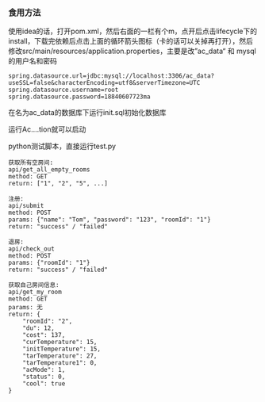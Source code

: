 ### 食用方法

使用idea的话，打开pom.xml，然后右面的一栏有个m，点开后点击lifecycle下的install，下载完依赖后点击上面的循环箭头图标（卡的话可以关掉再打开），然后修改src/main/resources/application.properties，主要是改”ac_data“ 和 mysql的用户名和密码

```
spring.datasource.url=jdbc:mysql://localhost:3306/ac_data?useSSL=false&characterEncoding=utf8&serverTimezone=UTC
spring.datasource.username=root
spring.datasource.password=18840607723ma
```

在名为ac_data的数据库下运行init.sql初始化数据库

运行Ac....tion就可以启动

python测试脚本，直接运行test.py





```
获取所有空房间:
api/get_all_empty_rooms
method: GET
return: ["1", "2", "5", ...]

注册:
api/submit
method: POST
params: {"name": "Tom", "password": "123", "roomId": "1"}
return: "success" / "failed"

退房:
api/check_out
method: POST
params: {"roomId": "1"}
return: "success" / "failed"

获取自己房间信息:
api/get_my_room
method: GET
params: 无
return: {
	"roomId": "2",
	"du": 12,
	"cost": 137,
	"curTemperature": 15,
	"initTemperature": 15,
	"tarTemperature": 27,
	"tarTemperature1": 0,
	"acMode": 1,
	"status": 0,
	"cool": true
}
```

